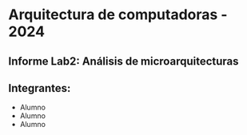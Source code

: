 # Arquitectura de computadoras - 2024
## Informe Lab2:  Análisis de microarquitecturas

## Integrantes:

 - Alumno
 - Alumno
 - Alumno
